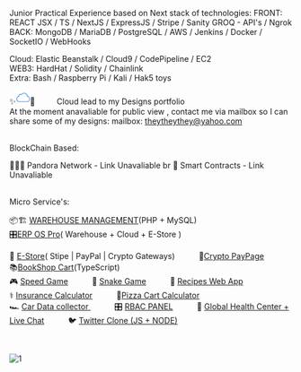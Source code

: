 Junior Practical Experience based on Next stack of technologies:
FRONT:    REACT JSX / TS / NextJS / ExpressJS / Stripe / Sanity GROQ - API's / Ngrok 
<br>
BACK:     MongoDB / MariaDB / PostgreSQL / AWS / Jenkins / Docker / SocketIO / WebHooks

Cloud: Elastic Beanstalk / Cloud9 / CodePipeline / EC2
<br>
WEB3: HardHat / Solidity / Chainlink
<br>
Extra:  Bash / Raspberry Pi / Kali / Hak5 toys 
 

✨[<img src='/iCloud.png' alt='website' top='5' height='25'>](https://bespokedesign.tumblr.com)🌙ㅤㅤㅤCloud lead to my Designs portfolio 
<br>
At the moment anavaliable for public view , contact me via mailbox so I can share some of my designs: mailbox: theytheythey@yahoo.com

<br>
BlockChain Based: 
<br>

🧑🏻‍💻 Pandora Network - Link Unavaliable
br
📑 Smart Contracts - Link Unavaliable


<br>
Micro Service's: 
<br>

📦🏗️ [WAREHOUSE MANAGEMENT](https://github.com/ttcchub/ONLINE-INVENTORY-MANAGEMENT-SOFTWARE-V2-PHP)(PHP + MySQL)ㅤㅤㅤ  
🎛️[ERP OS Pro](https://github.com/ttcchub/)( Warehouse + Cloud + E-Store )ㅤㅤㅤ  

🧦 [E-Store](https://gutta-store-beryl.vercel.app/)( Stipe | PayPal | Crypto Gateways)ㅤㅤㅤ  🧾[Crypto PayPage](https://github.com/ttcchub/web3-ecom-cryptogateway) ㅤㅤㅤ  📚[BookShop Cart](https://bookishshop.netlify.app)(TypeScript)ㅤ <br>
🎮 [Speed Game](https://public.bc.fi/s2200198/speedGame/)ㅤㅤㅤ 🐍 [Snake Game](https://public.bc.fi/s2200198/snake/)ㅤㅤㅤ 🍣 [Recipes Web App ](https://recipes-web-app-ten.vercel.app/)
<br>
⚕️ [Insurance Calculator](https://public.bc.fi/s2200198/Insurance/)ㅤㅤㅤ 🍕[Pizza Cart Calculator](https://public.bc.fi/s2200198/pizza2/pizza.html)
<br>
🏎️ [Car Data collector ](https://public.bc.fi/s2200198/carDb/)ㅤㅤㅤ 🎛️ [RBAC PANEL](https://github.com/ttcchub/RBAC---panel/tree/main/RBAC)ㅤㅤㅤ 🩻 [Global Health Center + Live Chat](https://github.com/ttcchub/health--recontr)ㅤㅤㅤ 🐦 [Twitter Clone (JS + NODE)](https://github.com/ttcchub/Twitter-Clone)



<br>


![1](https://user-images.githubusercontent.com/79540594/214652998-066f2341-5b57-46b4-ad52-4c810717510a.jpg)

